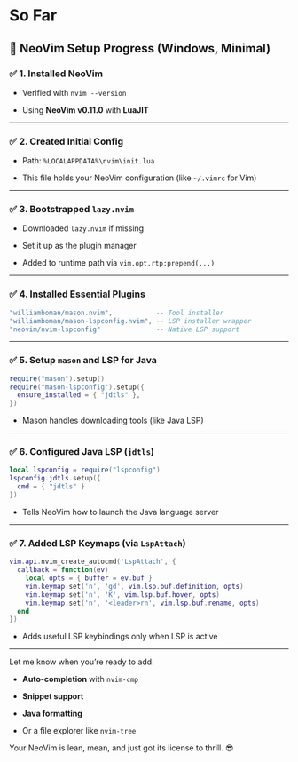 # So Far
## 📄 NeoVim Setup Progress (Windows, Minimal)

### ✅ 1. Installed NeoVim

- Verified with `nvim --version`
    
- Using **NeoVim v0.11.0** with **LuaJIT**
    

---

### ✅ 2. Created Initial Config

- Path: `%LOCALAPPDATA%\nvim\init.lua`
    
- This file holds your NeoVim configuration (like `~/.vimrc` for Vim)
    

---

### ✅ 3. Bootstrapped `lazy.nvim`

- Downloaded `lazy.nvim` if missing
    
- Set it up as the plugin manager
    
- Added to runtime path via `vim.opt.rtp:prepend(...)`
    

---

### ✅ 4. Installed Essential Plugins

```lua
"williamboman/mason.nvim",           -- Tool installer
"williamboman/mason-lspconfig.nvim", -- LSP installer wrapper
"neovim/nvim-lspconfig"              -- Native LSP support
```

---

### ✅ 5. Setup `mason` and LSP for Java

```lua
require("mason").setup()
require("mason-lspconfig").setup({
  ensure_installed = { "jdtls" },
})
```

- Mason handles downloading tools (like Java LSP)
    

---

### ✅ 6. Configured Java LSP (`jdtls`)

```lua
local lspconfig = require("lspconfig")
lspconfig.jdtls.setup({
  cmd = { "jdtls" }
})
```

- Tells NeoVim how to launch the Java language server
    

---

### ✅ 7. Added LSP Keymaps (via `LspAttach`)

```lua
vim.api.nvim_create_autocmd('LspAttach', {
  callback = function(ev)
    local opts = { buffer = ev.buf }
    vim.keymap.set('n', 'gd', vim.lsp.buf.definition, opts)
    vim.keymap.set('n', 'K', vim.lsp.buf.hover, opts)
    vim.keymap.set('n', '<leader>rn', vim.lsp.buf.rename, opts)
  end
})
```

- Adds useful LSP keybindings only when LSP is active
    

---

Let me know when you’re ready to add:

- **Auto-completion** with `nvim-cmp`
    
- **Snippet support**
    
- **Java formatting**
    
- Or a file explorer like `nvim-tree`
    

Your NeoVim is lean, mean, and just got its license to thrill. 😎